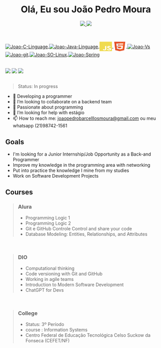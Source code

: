 <h1 align = "center">Olá, Eu sou João Pedro Moura</h1>

<div align="center">
   <a href="https://github.com/JoaoPedroBMoura">
  <img height="150em" src="https://github-readme-stats.vercel.app/api?username=JoaoPedroBMoura&show_icons=true&theme=dark&include_all_commits=true&count_private=true"/>
  <img height="150em" src="https://github-readme-stats.vercel.app/api/top-langs/?username=JoaoPedroBMoura&layout=compact&langs_count=7&theme=dark"/>
</div>

##
 <div style="display: inline_block"><br>
  <img align ="center" alt = "Joao-C-Linguage" height = "30" width src="https://cdn.jsdelivr.net/gh/devicons/devicon/icons/c/c-original.svg">
  <img align ="center" alt = "Joao-Java-Linguage" height = "30" width src="https://cdn.jsdelivr.net/gh/devicons/devicon/icons/java/java-original-wordmark.svg" >
  <img align="center" alt="Joao-Js" height="30" width="40" src="https://raw.githubusercontent.com/devicons/devicon/master/icons/javascript/javascript-plain.svg">
  <img align="center" alt="Joao-HTML" height="30" width="40" src="https://raw.githubusercontent.com/devicons/devicon/master/icons/html5/html5-original.svg">
  
  
    
  <img align ="center" alt = "Joao-Vs" height = "30" width src="https://cdn.jsdelivr.net/gh/devicons/devicon/icons/vscode/vscode-original.svg">
  <img align ="center" alt = "Joao-git" height = "30" width src="https://cdn.jsdelivr.net/gh/devicons/devicon/icons/git/git-plain-wordmark.svg">

  <img align ="center" alt = "Joao-SO-Linux" height = "30" width src="https://cdn.jsdelivr.net/gh/devicons/devicon/icons/linux/linux-plain.svg">
  <img align ="center" alt = "Joao-Spring" height = "30" width src="https://cdn.jsdelivr.net/gh/devicons/devicon/icons/spring/spring-original-wordmark.svg" >
    
 </div>
    
<div> 
<br></br>
  <a href="https://www.instagram.com/jpmoura28/?hl=en" target="_blank"><img src="https://img.shields.io/badge/-Instagram-%23E4405F?style=for-the-badge&logo=instagram&logoColor=white" target="_blank"></a> 
  <a href = "mailto:joaopedrobarcelllosmoura@gmail.com"><img src="https://img.shields.io/badge/-Gmail-%23333?style=for-the-badge&logo=gmail&logoColor=white" target="_blank"></a>
  <a href="https://www.linkedin.com/in/joaopedrobmoura//overlay/background-image/" target="_blank"><img src="https://img.shields.io/badge/-LinkedIn-%230077B5?style=for-the-badge&logo=linkedin&logoColor=white" target="_blank"></a> 
 
</div>

##

> Status: In progress

- 🌱 Developing a programmer
- 👯 I’m looking to collaborate on a backend team
- 💟 Passionate about programming
- 🤔 I’m looking for help with estágio
- 📫 How to reach me: joaopedrobarcelllosmoura@gmail.com ou meu whatsapp (21)98742-1561

##

<meta charset = "UTF-8">
<h2>Goals</h2>
 
 + I'm looking for a Junior Internship/Job Opportunity as a Back-and Programmer <br>
 + Improve my knowledge in the programming area with networking <br>
 + Put into practice the knowledge I mine from my studies <br>
 + Work on Software Development Projects <br>

## Courses
>  ### Alura
>  + Programming Logic 1
>  + Programming Logic 2
>  + Git e GitHub Controle Control and share your code
>  + Database Modeling: Entities, Relationships, and Attributes

<br> 

>  ### DIO
>  + Computational thinking
>  + Code versioning with Git and GitHub
>  + Working in agile teams
>  + Introduction to Modern Software Development
>  + ChatGPT for Devs

<br>

> ### College
> + Status: 3º Período <br>
> + course : Information Systems <br>
> + Centro Federal de Educação Tecnológica Celso Suckow da Fonseca (CEFET/NF) <br>
